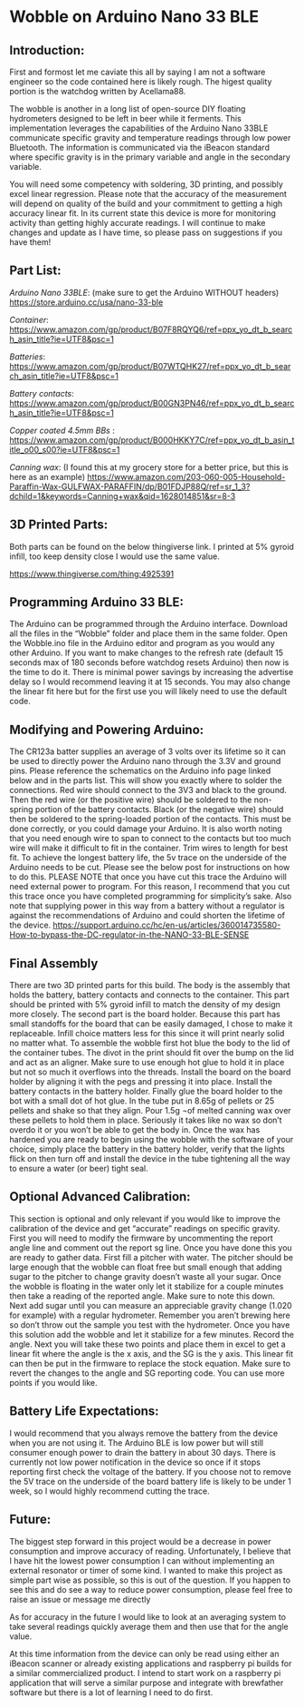 # Wobble on Arduino Nano 33 BLE
## Introduction:

First and formost let me caviate this all by saying I am not a software engineer so the code contained here is likely rough. The higest quality portion is the watchdog written by Acellama88.

  The wobble is another in a long list of open-source DIY floating hydrometers designed to be left in beer while it ferments. This implementation leverages the capabilities of the Arduino Nano 33BLE communicate specific gravity and temperature readings through low power Bluetooth. The information is communicated via the iBeacon standard where specific gravity is in the primary variable and angle in the secondary variable. 

   You will need some competency with soldering, 3D printing, and possibly excel linear regression. Please note that the accuracy of the measurement will depend on quality of the build and your commitment to getting a high accuracy linear fit. In its current state this device is more for monitoring activity than getting highly accurate readings. I will continue to make changes and update as I have time, so please pass on suggestions if you have them!


## Part List:


*Arduino Nano 33BLE*: (make sure to get the Arduino WITHOUT headers)
 https://store.arduino.cc/usa/nano-33-ble
 
 
*Container*:
https://www.amazon.com/gp/product/B07F8RQYQ6/ref=ppx_yo_dt_b_search_asin_title?ie=UTF8&psc=1


*Batteries*: 
https://www.amazon.com/gp/product/B07WTQHK27/ref=ppx_yo_dt_b_search_asin_title?ie=UTF8&psc=1


*Battery contacts*:
https://www.amazon.com/gp/product/B00GN3PN46/ref=ppx_yo_dt_b_search_asin_title?ie=UTF8&psc=1


*Copper coated 4.5mm BBs* : https://www.amazon.com/gp/product/B000HKKY7C/ref=ppx_yo_dt_b_asin_title_o00_s00?ie=UTF8&psc=1


*Canning wax*: (I found this at my grocery store for a better price, but this is here as an example)
https://www.amazon.com/203-060-005-Household-Paraffin-Wax-GULFWAX-PARAFFIN/dp/B01FDJP88Q/ref=sr_1_3?dchild=1&keywords=Canning+wax&qid=1628014851&sr=8-3

## 3D Printed Parts:

Both parts can be found on the below thingiverse link. I printed at 5% gyroid infill, too keep density close I would use the same value. 

https://www.thingiverse.com/thing:4925391

## Programming Arduino 33 BLE:

The Arduino can be programmed through the Arduino interface. Download all the files in the “Wobble” folder and place them in the same folder. Open the Wobble.ino file in the Arduino editor and program as you would any other Arduino. If you want to make changes to the refresh rate (default 15 seconds max of 180 seconds before watchdog resets Arduino) then now is the time to do it. There is minimal power savings by increasing the advertise delay so I would recommend leaving it at 15 seconds. You may also change the linear fit here but for the first use you will likely need to use the default code. 

## Modifying and Powering Arduino:

The CR123a batter supplies an average of 3 volts over its lifetime so it can be used to directly power the Arduino nano through the 3.3V and ground pins. Please reference the schematics on the Arduino info page linked below and in the parts list. This will show you exactly where to solder the connections. Red wire should connect to the 3V3 and black to the ground. Then the red wire (or the positive wire) should be soldered to the non-spring portion of the battery contacts. Black (or the negative wire) should then be soldered to the spring-loaded portion of the contacts. This must be done correctly, or you could damage your Arduino. It is also worth noting that you need enough wire to span to connect to the contacts but too much wire will make it difficult to fit in the container. Trim wires to length for best fit. 
To achieve the longest battery life, the 5v trace on the underside of the Arduino needs to be cut. Please see the below post for instructions on how to do this. PLEASE NOTE that once you have cut this trace the Arduino will need external power to program. For this reason, I recommend that you cut this trace once you have completed programming for simplicity’s sake. Also note that supplying power in this way from a battery without a regulator is against the recommendations of Arduino and could shorten the lifetime of the device.
https://support.arduino.cc/hc/en-us/articles/360014735580-How-to-bypass-the-DC-regulator-in-the-NANO-33-BLE-SENSE

## Final Assembly

There are two 3D printed parts for this build. The body is the assembly that holds the battery, battery contacts and connects to the container. This part should be printed with 5% gyroid infill to match the density of my design more closely. The second part is the board holder. Because this part has small standoffs for the board that can be easily damaged, I chose to make it replaceable. Infill choice matters less for this since it will print nearly solid no matter what. 
To assemble the wobble first hot blue the body to the lid of the container tubes. The divot in the print should fit over the bump on the lid and act as an aligner. Make sure to use enough hot glue to hold it in place but not so much it overflows into the threads. Install the board on the board holder by aligning it with the pegs and pressing it into place. Install the battery contacts in the battery holder. Finally glue the board holder to the bot with a small dot of hot glue.
In the tube put in 8.65g of pellets or 25 pellets and shake so that they align. Pour 1.5g ¬of melted canning wax over these pellets to hold them in place. Seriously it takes like no wax so don’t overdo it or you won’t be able to get the body in. Once the wax has hardened you are ready to begin using the wobble with the software of your choice, simply place the battery in the battery holder, verify that the lights flick on then turn off and install the device in the tube tightening all the way to ensure a water (or beer) tight seal. 

## Optional Advanced Calibration:

This section is optional and only relevant if you would like to improve the calibration of the device and get “accurate” readings on specific gravity. First you will need to modify the firmware by uncommenting the report angle line and comment out the report sg line. Once you have done this you are ready to gather data. First fill a pitcher with water. The pitcher should be large enough that the wobble can float free but small enough that adding sugar to the pitcher to change gravity doesn’t waste all your sugar. Once the wobble is floating in the water only let it stabilize for a couple minutes then take a reading of the reported angle. Make sure to note this down. Next add sugar until you can measure an appreciable gravity change (1.020 for example) with a regular hydrometer. Remember you aren’t brewing here so don’t throw out the sample you test with the hydrometer. Once you have this solution add the wobble and let it stabilize for a few minutes. Record the angle. Next you will take these two points and place them in excel to get a linear fit where the angle is the x axis, and the SG is the y axis. This linear fit can then be put in the firmware to replace the stock equation. Make sure to revert the changes to the angle and SG reporting code. You can use more points if you would like. 

## Battery Life Expectations:

I would recommend that you always remove the battery from the device when you are not using it. The Arduino BLE is low power but will still consumer enough power to drain the battery in about 30 days. There is currently not low power notification in the device so once if it stops reporting first check the voltage of the battery. If you choose not to remove the 5V trace on the underside of the board battery life is likely to be under 1 week, so I would highly recommend cutting the trace. 

## Future:

The biggest step forward in this project would be a decrease in power consumption and improve accuracy of reading. Unfortunately, I believe that I have hit the lowest power consumption I can without implementing an external resonator or timer of some kind. I wanted to make this project as simple part wise as possible, so this is out of the question. If you happen to see this and do see a way to reduce power consumption, please feel free to raise an issue or message me directly


As for accuracy in the future I would like to look at an averaging system to take several readings quickly average them and then use that for the angle value. 


At this time information from the device can only be read using either an iBeacon scanner or already existing applications and raspberry pi builds for a similar commercialized product. I intend to start work on a raspberry pi application that will serve a similar purpose and integrate with brewfather software but there is a lot of learning I need to do first. 
